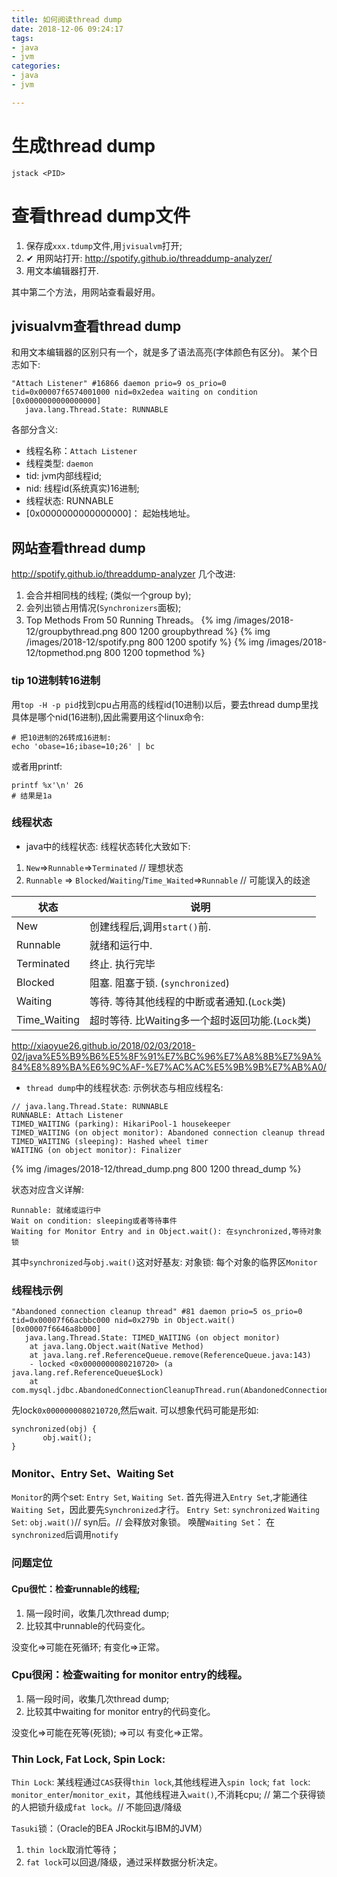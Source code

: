 ```yaml
---
title: 如何阅读thread dump
date: 2018-12-06 09:24:17
tags:
- java
- jvm 
categories:
- java
- jvm 

---
```


# 生成thread dump
```
jstack <PID>
```

# 查看thread dump文件
1. 保存成`xxx.tdump`文件,用`jvisualvm`打开;
2. ✔ 用网站打开: http://spotify.github.io/threaddump-analyzer/
3. 用文本编辑器打开.

其中第二个方法，用网站查看最好用。

## jvisualvm查看thread dump
和用文本编辑器的区别只有一个，就是多了语法高亮(字体颜色有区分)。
某个日志如下:
```
"Attach Listener" #16866 daemon prio=9 os_prio=0 tid=0x00007f6574001000 nid=0x2edea waiting on condition [0x0000000000000000]
   java.lang.Thread.State: RUNNABLE
```

各部分含义:

- 线程名称：`Attach Listener`
- 线程类型: `daemon`
- tid: jvm内部线程id;
- nid: 线程id(系统真实)16进制;
- 线程状态: RUNNABLE
- [0x0000000000000000]： 起始栈地址。

## 网站查看thread dump
http://spotify.github.io/threaddump-analyzer
几个改进:
1. 会合并相同栈的线程; (类似一个group by);
2. 会列出锁占用情况(`Synchronizers`面板);
3. Top Methods From 50 Running Threads。
{% img /images/2018-12/groupbythread.png 800 1200 groupbythread %}
{% img /images/2018-12/spotify.png 800 1200 spotify %}
{% img /images/2018-12/topmethod.png 800 1200 topmethod %}

### tip 10进制转16进制
用`top -H -p pid`找到cpu占用高的线程id(10进制)以后，要去thread dump里找具体是哪个nid(16进制),因此需要用这个linux命令:
```
# 把10进制的26转成16进制:
echo 'obase=16;ibase=10;26' | bc
```
或者用printf:
```
printf %x'\n' 26
# 结果是1a
```

### 线程状态

- java中的线程状态:
线程状态转化大致如下:
1. `New`=>`Runnable`=>`Terminated` // 理想状态
2. `Runnable` => `Blocked`/`Waiting`/`Time_Waited`=>`Runnable` // 可能误入的歧途

状态|说明
--|--|
New|创建线程后,调用`start()`前.
Runnable|就绪和运行中.
Terminated|终止. 执行完毕
Blocked|阻塞.  阻塞于锁. (`synchronized`)
Waiting|等待.  等待其他线程的中断或者通知.(`Lock`类)
Time_Waiting| 超时等待. 比Waiting多一个超时返回功能.(`Lock`类)

http://xiaoyue26.github.io/2018/02/03/2018-02/java%E5%B9%B6%E5%8F%91%E7%BC%96%E7%A8%8B%E7%9A%84%E8%89%BA%E6%9C%AF-%E7%AC%AC%E5%9B%9B%E7%AB%A0/

- `thread dump`中的线程状态:
示例状态与相应线程名:
```   
// java.lang.Thread.State: RUNNABLE
RUNNABLE: Attach Listener
TIMED_WAITING (parking): HikariPool-1 housekeeper
TIMED_WAITING (on object monitor): Abandoned connection cleanup thread
TIMED_WAITING (sleeping): Hashed wheel timer
WAITING (on object monitor): Finalizer
```
{% img /images/2018-12/thread_dump.png 800 1200 thread_dump %}

状态对应含义详解:
```
Runnable: 就绪或运行中
Wait on condition: sleeping或者等待事件
Waiting for Monitor Entry and in Object.wait(): 在synchronized,等待对象锁
```
其中`synchronized`与`obj.wait()`这对好基友:
对象锁: 每个对象的临界区`Monitor`

### 线程栈示例
```
"Abandoned connection cleanup thread" #81 daemon prio=5 os_prio=0 tid=0x00007f66acbbc000 nid=0x279b in Object.wait() [0x00007f6646a8b000]
   java.lang.Thread.State: TIMED_WAITING (on object monitor)
	at java.lang.Object.wait(Native Method)
	at java.lang.ref.ReferenceQueue.remove(ReferenceQueue.java:143)
	- locked <0x0000000080210720> (a java.lang.ref.ReferenceQueue$Lock)
	at com.mysql.jdbc.AbandonedConnectionCleanupThread.run(AbandonedConnectionCleanupThread.java:43)
```
先lock`0x0000000080210720`,然后wait.
可以想象代码可能是形如:
```
synchronized(obj) {  
       obj.wait();  
}  
```

### Monitor、Entry Set、Waiting Set
`Monitor`的两个set: `Entry Set`, `Waiting Set`.
首先得进入`Entry Set`,才能通往`Waiting Set`，因此要先`Synchronized`才行。
`Entry Set`: `synchronized`
`Waiting Set`: `obj.wait()`// syn后。// 会释放对象锁。
唤醒`Waiting Set`： 在`synchronized`后调用`notify`

### 问题定位
#### Cpu很忙：检查runnable的线程;
1. 隔一段时间，收集几次thread dump;
2. 比较其中runnable的代码变化。

没变化=>可能在死循环;
有变化=>正常。

### Cpu很闲：检查waiting for monitor entry的线程。
1. 隔一段时间，收集几次thread dump;
2. 比较其中waiting for monitor entry的代码变化。

没变化=>可能在死等(死锁); =>可以
有变化=>正常。


### Thin Lock, Fat Lock, Spin Lock:
`Thin Lock`: 某线程通过`CAS`获得`thin lock`,其他线程进入`spin lock`;
`fat lock`:  `monitor_enter`/`monitor_exit`，其他线程进入`wait()`,不消耗cpu;
// 第二个获得锁的人把锁升级成`fat lock`。// 不能回退/降级

`Tasuki`锁：（Oracle的BEA JRockit与IBM的JVM）
1. `thin lock`取消忙等待；
2. `fat lock`可以回退/降级，通过采样数据分析决定。